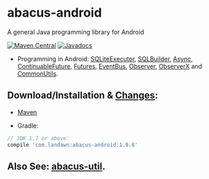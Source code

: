 # abacus-android
A general Java programming library for Android 

[![Maven Central](https://img.shields.io/maven-central/v/com.landawn/abacus-android.svg)](https://maven-badges.herokuapp.com/maven-central/com.landawn/abacus-android/)
[![Javadocs](https://www.javadoc.io/badge/com.landawn/abacus-android.svg)](https://www.javadoc.io/doc/com.landawn/abacus-android)


* Programming in Android: 
[SQLiteExecutor](https://cdn.staticaly.com/gh/landawn/abacus-android/master/docs/SQLiteExecutor_view.html), 
[SQLBuilder](https://cdn.staticaly.com/gh/landawn/abacus-android/master/docs/SQLBuilder_view.html), 
[Async](https://cdn.staticaly.com/gh/landawn/abacus-android/master/docs/Async_Android_view.html), 
[ContinuableFuture](https://cdn.staticaly.com/gh/landawn/abacus-android/master/docs/ContinuableFuture_Android_view.html), 
[Futures](https://cdn.staticaly.com/gh/landawn/abacus-android/master/docs/Futures_Android_view.html), 
[EventBus](https://cdn.staticaly.com/gh/landawn/abacus-android/master/docs/EventBus_view.html), 
[Observer](https://cdn.staticaly.com/gh/landawn/abacus-android/master/docs/Observer_view.html), 
[ObserverX](https://cdn.staticaly.com/gh/landawn/abacus-android/master/docs/ObserverX_view.html) and 
[CommonUtils](https://cdn.staticaly.com/gh/landawn/abacus-android/master/docs/CommonUtils_view.html).

## Download/Installation & [Changes](https://github.com/landawn/abacus-android/blob/master/CHANGES.md):

* [Maven](http://search.maven.org/#search%7Cga%7C1%7Cg%3A%22com.landawn%22)

* Gradle:
```gradle
// JDK 1.7 or above:
compile 'com.landawn:abacus-android:1.9.8' 
```


## Also See: [abacus-util](https://github.com/landawn/abacus-util).
